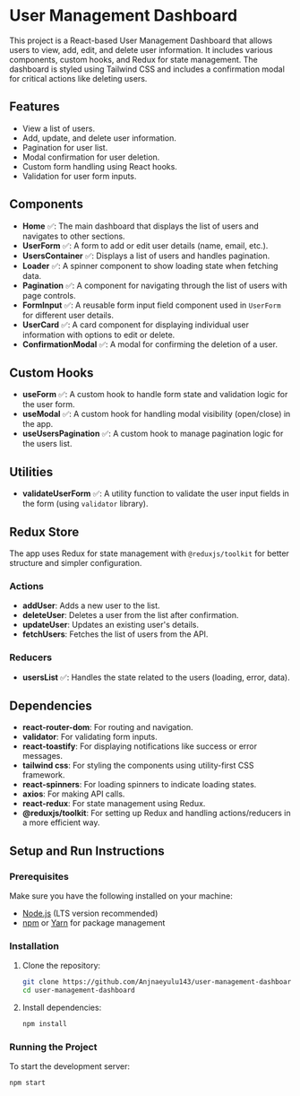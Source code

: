 # User Management Dashboard

This project is a React-based User Management Dashboard that allows users to view, add, edit, and delete user information. It includes various components, custom hooks, and Redux for state management. The dashboard is styled using Tailwind CSS and includes a confirmation modal for critical actions like deleting users.

## Features

- View a list of users.
- Add, update, and delete user information.
- Pagination for user list.
- Modal confirmation for user deletion.
- Custom form handling using React hooks.
- Validation for user form inputs.

## Components

- **Home** ✅: The main dashboard that displays the list of users and navigates to other sections.
- **UserForm** ✅: A form to add or edit user details (name, email, etc.).
- **UsersContainer** ✅: Displays a list of users and handles pagination.
- **Loader** ✅: A spinner component to show loading state when fetching data.
- **Pagination** ✅: A component for navigating through the list of users with page controls.
- **FormInput** ✅: A reusable form input field component used in `UserForm` for different user details.
- **UserCard** ✅: A card component for displaying individual user information with options to edit or delete.
- **ConfirmationModal** ✅: A modal for confirming the deletion of a user.

## Custom Hooks

- **useForm** ✅: A custom hook to handle form state and validation logic for the user form.
- **useModal** ✅: A custom hook for handling modal visibility (open/close) in the app.
- **useUsersPagination** ✅: A custom hook to manage pagination logic for the users list.

## Utilities

- **validateUserForm** ✅: A utility function to validate the user input fields in the form (using `validator` library).

## Redux Store

The app uses Redux for state management with `@reduxjs/toolkit` for better structure and simpler configuration.

### Actions

- **addUser**: Adds a new user to the list.
- **deleteUser**: Deletes a user from the list after confirmation.
- **updateUser**: Updates an existing user's details.
- **fetchUsers**: Fetches the list of users from the API.

### Reducers

- **usersList** ✅: Handles the state related to the users (loading, error, data).

## Dependencies

- **react-router-dom**: For routing and navigation.
- **validator**: For validating form inputs.
- **react-toastify**: For displaying notifications like success or error messages.
- **tailwind css**: For styling the components using utility-first CSS framework.
- **react-spinners**: For loading spinners to indicate loading states.
- **axios**: For making API calls.
- **react-redux**: For state management using Redux.
- **@reduxjs/toolkit**: For setting up Redux and handling actions/reducers in a more efficient way.

## Setup and Run Instructions

### Prerequisites

Make sure you have the following installed on your machine:

- [Node.js](https://nodejs.org/) (LTS version recommended)
- [npm](https://www.npmjs.com/) or [Yarn](https://yarnpkg.com/) for package management

### Installation

1. Clone the repository:

   ```bash
   git clone https://github.com/Anjnaeyulu143/user-management-dashboard.git
   cd user-management-dashboard
   ```

2. Install dependencies:
   ```bash
   npm install
   ```

### Running the Project

To start the development server:

```bash
npm start
```
